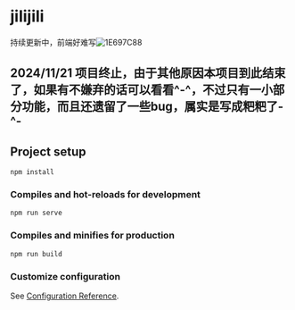 # jilijili
持续更新中，前端好难写![1E697C88](https://github.com/user-attachments/assets/dca46976-b880-4868-8dd1-be351dce9495)

## 2024/11/21  项目终止，由于其他原因本项目到此结束了，如果有不嫌弃的话可以看看^-^，不过只有一小部分功能，而且还遗留了一些bug，属实是写成粑粑了-^-

## Project setup
```
npm install
```

### Compiles and hot-reloads for development
```
npm run serve
```

### Compiles and minifies for production
```
npm run build
```

### Customize configuration
See [Configuration Reference](https://cli.vuejs.org/config/).
